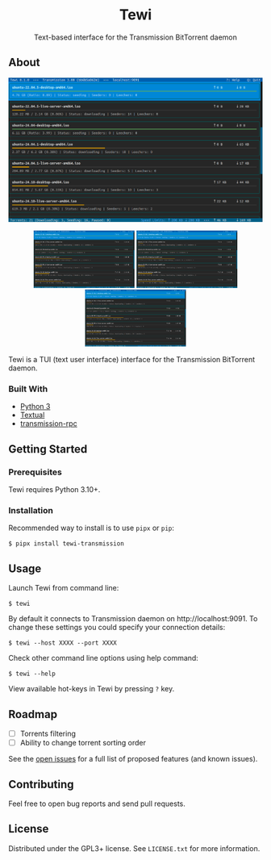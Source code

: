 <div align="center">
  <h1 align="center">Tewi</h3>

  <p align="center">
    Text-based interface for the Transmission BitTorrent daemon
  </p>
</div>

## About

![Tewi Screen Shot](docs/images/tewi-screenshot.png)

<p align="center">
  <img src="/docs/images/tewi-screenshot.png" width="200" />
  <img src="/docs/images/tewi-screenshot.png" width="200" /> 
  <img src="/docs/images/tewi-screenshot.png" width="200" />
</p>

Tewi is a TUI (text user interface) interface for the Transmission BitTorrent daemon.

### Built With

* [Python 3](https://www.python.org/)
* [Textual](https://textual.textualize.io/)
* [transmission-rpc](https://github.com/Trim21/transmission-rpc)

## Getting Started

### Prerequisites

Tewi requires Python 3.10+.

### Installation

Recommended way to install is to use `pipx` or `pip`:

```
$ pipx install tewi-transmission
```

## Usage

Launch Tewi from command line:

```
$ tewi
```

By default it connects to Transmission daemon on http://localhost:9091. To change these settings
you could specify your connection details:

```
$ tewi --host XXXX --port XXXX
```

Check other command line options using help command:

```
$ tewi --help
```

View available hot-keys in Tewi by pressing `?` key.

## Roadmap

- [ ] Torrents filtering
- [ ] Ability to change torrent sorting order

See the [open issues](https://github.com/anlar/tewi/issues) for a full list of proposed features (and known issues).

## Contributing

Feel free to open bug reports and send pull requests.

## License

Distributed under the GPL3+ license. See `LICENSE.txt` for more information.

